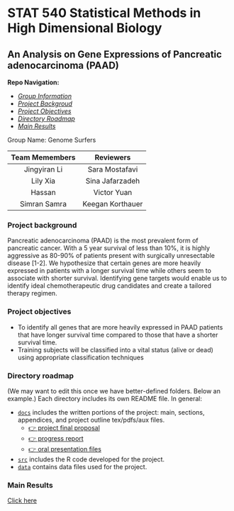 STAT 540 Statistical Methods in High Dimensional Biology
=================================================

An Analysis on Gene Expressions of Pancreatic adenocarcinoma (PAAD)
--------------------------------------------------------------------------------
**Repo Navigation:**

- *[Group Information](#org0)*
- *[Project Backgroud](#org1)*
- *[Project Objectives](#org2)*
- *[Directory Roadmap](#org3)*
- *[Main Results](#org4)*



<a id="org0"></a>
Group Name: Genome Surfers

| Team Memembers  |  Reviewers |
| :---: |  :---: |  
| Jingyiran Li |  Sara Mostafavi |
| Lily Xia |  Sina Jafarzadeh |
|  Hassan  |  Victor Yuan |
| Simran Samra |  Keegan Korthauer |

<a id="org1"></a>
### Project background

Pancreatic adenocarcinoma (PAAD) is the most prevalent form of pancreatic cancer. With a 5 year survival of less than 10%, it is highly aggressive as 80-90% of patients present with surgically unresectable disease [1-2]. We hypothesize that certain genes are more heavily expressed in patients with a longer survival time while others seem to associate with shorter survival. Identifying gene targets would enable us to identify ideal chemotherapeutic drug candidates and create a tailored therapy regimen. 


<a id="org2"></a>
### Project objectives

-   To identify all genes that are more heavily expressed in PAAD patients that have longer survival time compared to those that have a shorter survival time.
-   Training subjects will be classified into a vital status (alive or dead) using appropriate classification techniques


<a id="org3"></a>
### Directory roadmap

(We may want to edit this once we have better-defined folders. Below an example.) Each directory includes its own README file. In general: 
* [`docs`](https://github.com/STAT540-UBC/Repo_team_Genome-Surfers_W2020/tree/master/docs) includes the written portions of the project: main, sections, appendices, and project outline tex/pdfs/aux files. 
  + [:point_right: project final proposal](https://github.com/STAT540-UBC/Repo_team_Genome-Surfers_W2020/blob/master/docs/project_proposal.md)
  + [:point_right: progress report](https://github.com/STAT540-UBC/Repo_team_Genome-Surfers_W2020/blob/master/docs/progress_report.md)
  + [:point_right: oral presentation files](https://github.com/STAT540-UBC/Repo_team_Genome-Surfers_W2020/tree/master/results/Oral%20presentation)
* [`src`](https://github.com/STAT540-UBC/Repo_team_Genome-Surfers_W2020/tree/master/src) includes the R code developed for the project.
* [`data`](https://github.com/STAT540-UBC/Repo_team_Genome-Surfers_W2020/tree/master/data) contains data files used for the project.


<a id="org4"></a>
### Main Results

[Click here](https://github.com/STAT540-UBC/Repo_team_Genome-Surfers_W2020/tree/master/results#main-results)





